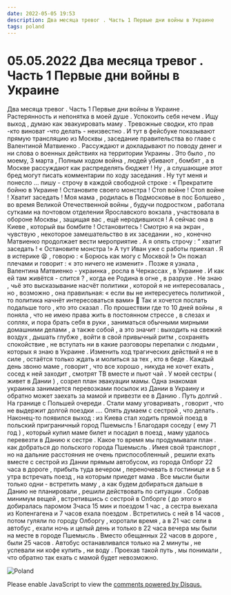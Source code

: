 ```yaml
---
date: 2022-05-05 19:53
description: Два месяца тревог . Часть 1 Первые дни войны в Украине
tags: poland
---
```

# 05.05.2022 Два месяца тревог . Часть 1 Первые дни войны в Украине

Два месяца тревог . Часть 1 Первые дни войны в Украине . Растерянность и непонятка в моей душе . Успокоить себя нечем . Ищу выход , думаю как эвакуировать маму . Тревожные сводки, кто прав -кто виноват -что делать - неизвестно . И тут в фейсбуке показывают прямую трансляцию из Москвы , заседание правительства во главе с Валентиной Матвиенко . Рассуждают и докладывают по поводу денег и ни слова о военных действиях на территории Украины . Это было , по моему, 3 марта , Полным ходом война , людей убивают , бомбят , а в Москве рассуждают как распределять бюджет ! Ну , а слушающие этот бред могут писать комментарии по ходу заседания . Ну тут меня и понесло … пишу - строчу в каждой свободной строке : « Прекратите бойню в Украине ! Остановите своего монстра ! Стоп войне ! Стоп войне ! Хватит заседать ! Моя мама , родилась в Подмосковье в пос Болшево , во время Великой Отечественной войны , будучи подростком , работала сутками на почтовом отделении Ярославского вокзала , участвовала в обороне Москвы , защищая вас , ещё неродившихся ! А сейчас она в Киеве , который вы бомбите ! Остановитесь ! Смотрю я на экран , чувствую , некоторое замешательство в их заседании , но , конечно Матвиенко продолжает вести мероприятие . А я опять строчу : “ хватит заседать ! « Остановите монстра !» А тут Иван уже с работы приехал . Я в истерике 😫 , говорю : « Борюсь как могу с Москвой !» Он пожал плечами и говорит : « это ничего не изменит» . Позже я узнала , Валентина Матвиенко - украинка , росла в Черкассах , в Украине . И как ей там живётся - спится ? , когда ее Родина в огне , в разрухе . Не знаю , чьё это высказывание насчёт политики , которой я не интересовалась , но , возможно , она правильная: « если вы не интересуетесь политикой , то политика начнёт интересоваться вами» 🧐 Так и хочется послать подальше того , кто это сказал . По прошествии где то 10 дней войны , я поняла , что не имею права жить в постоянном стрессе , в слезах и соплях, и пора брать себя в руки , заниматься обычными мирными домашними делами , а также собой , а это значит : выходить на свежий воздух , дышать глубже , войти в свой привычный ритм , сохранять спокойствие , не вступать ни в какие разговоры перепалки с людьми , которых я знаю в Украине . Изменить ход трагических действий я не в силе , остаётся только ждать и молиться за тех , кто в беде . Каждый день звоню маме , говорит , что все хорошо , никуда не хочет ехать , сосед к ней заходит , смотрят ТВ вместе и пьют чай . У моей сестры ( живет в Дании ) , созрел план эвакуации мамы. Одна знакомая украинка занимается перевозками посылок из Дании в Украину и обратно может заехать за мамой и привезти ее в Данию . Путь долгий . На границе с Польшей очереди . Стали маму уговаривать , говорит , что не выдержит долгой поездки …. Опять думаем с сестрой , что делать . Наконец-то появился выход : из Киева стал ходить прямой поезд в польский приграничный город Пшемысль ! Благодаря соседу ( ему 71 год ) , который купил маме билет и посадил в поезд , маму удалось перевезти в Данию к сестре . Какое то время мы продумывали план . как добраться до польского города Пшемысль . Имея свой транспорт , но на дальние расстояния не очень приспособленный , решили ехать вместе с сестрой из Дании прямым автобусом, из города Олборг 22 часа в дороге , прибыть туда вечером , переночевать в гостинице и в 5 утра встречать поезд , на которым приедет мама . Все мысли были только одни - встретить маму , а как будем добираться дальше в Данию не планировали , решили действовать по ситуации . Собрав минимум вещей , встретившись с сестрой в Олборге ( до этого я добиралась паромом 3часа 15 мин и поездом 1 час , а сестра выехала из Копенгагена и 7 часов ехала поездом . Встретились с ней в 14 часов , потом гуляли по городу Олборгу , коротали время , а в 21 час сели в автобус , ехали ночь и целый день и только в 22 часа вечера мы были на месте в городе Пшемысль . Вместо обещанных 22 часов в дороге , были 25 часов . Автобус останавливался только на 2 минуты , не успевали ни кофе купить , ни воду . Проехав такой путь , мы понимали , что обратно так ехать с мамой будет невозможно. 

![Poland](/images/poland1.png)

<div id="disqus_thread"></div>
<script>
    /**
    *  RECOMMENDED CONFIGURATION VARIABLES: EDIT AND UNCOMMENT THE SECTION BELOW TO INSERT DYNAMIC VALUES FROM YOUR PLATFORM OR CMS.
    *  LEARN WHY DEFINING THESE VARIABLES IS IMPORTANT: https://disqus.com/admin/universalcode/#configuration-variables    */
    /*
    var disqus_config = function () {
    this.page.url = PAGE_URL;  // Replace PAGE_URL with your page's canonical URL variable
    this.page.identifier = PAGE_IDENTIFIER; // Replace PAGE_IDENTIFIER with your page's unique identifier variable
    };
    */
    (function() { // DON'T EDIT BELOW THIS LINE
    var d = document, s = d.createElement('script');
    s.src = 'https://irina-blog-1.disqus.com/embed.js';
    s.setAttribute('data-timestamp', +new Date());
    (d.head || d.body).appendChild(s);
    })();
</script>
<noscript>Please enable JavaScript to view the <a href="https://disqus.com/?ref_noscript">comments powered by Disqus.</a></noscript>
